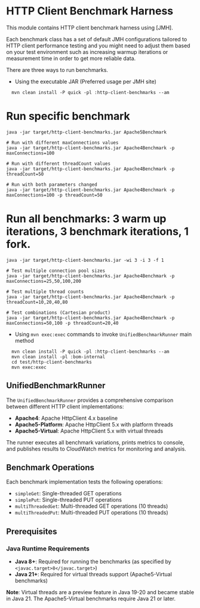 # HTTP Client Benchmark Harness

This module contains HTTP client benchmark harness using [JMH].

Each benchmark class has a set of default
JMH configurations tailored to HTTP client performance testing and you might need to
adjust them based on your test environment such as increasing warmup iterations
or measurement time in order to get more reliable data.

There are three ways to run benchmarks.

- Using the executable JAR (Preferred usage per JMH site)
```
  mvn clean install -P quick -pl :http-client-benchmarks --am
```
  
# Run specific benchmark
```
java -jar target/http-client-benchmarks.jar Apache5Benchmark

# Run with different maxConnections values
java -jar target/http-client-benchmarks.jar Apache4Benchmark -p maxConnections=100

# Run with different threadCount values  
java -jar target/http-client-benchmarks.jar Apache4Benchmark -p threadCount=50

# Run with both parameters changed
java -jar target/http-client-benchmarks.jar Apache4Benchmark -p maxConnections=100 -p threadCount=50

```

# Run all benchmarks: 3 warm up iterations, 3 benchmark iterations, 1 fork.
```
java -jar target/http-client-benchmarks.jar -wi 3 -i 3 -f 1

# Test multiple connection pool sizes
java -jar target/http-client-benchmarks.jar Apache4Benchmark -p maxConnections=25,50,100,200

# Test multiple thread counts
java -jar target/http-client-benchmarks.jar Apache4Benchmark -p threadCount=10,20,40,80

# Test combinations (Cartesian product)
java -jar target/http-client-benchmarks.jar Apache4Benchmark -p maxConnections=50,100 -p threadCount=20,40

```

- Using `mvn exec:exec` commands to invoke `UnifiedBenchmarkRunner` main method
```
  mvn clean install -P quick -pl :http-client-benchmarks --am
  mvn clean install -pl :bom-internal
  cd test/http-client-benchmarks
  mvn exec:exec
```

## UnifiedBenchmarkRunner

The `UnifiedBenchmarkRunner` provides a comprehensive comparison between different HTTP client implementations:

- **Apache4**: Apache HttpClient 4.x baseline
- **Apache5-Platform**: Apache HttpClient 5.x with platform threads
- **Apache5-Virtual**: Apache HttpClient 5.x with virtual threads

The runner executes all benchmark variations, prints metrics to console, and publishes results to CloudWatch metrics for monitoring and analysis.

## Benchmark Operations

Each benchmark implementation tests the following operations:
- `simpleGet`: Single-threaded GET operations
- `simplePut`: Single-threaded PUT operations
- `multiThreadedGet`: Multi-threaded GET operations (10 threads)
- `multiThreadedPut`: Multi-threaded PUT operations (10 threads)

## Prerequisites

### Java Runtime Requirements

- **Java 8+**: Required for running the benchmarks (as specified by `<javac.target>8</javac.target>`)
- **Java 21+**: Required for virtual threads support (Apache5-Virtual benchmarks)

**Note**: Virtual threads are a preview feature in Java 19-20 and became stable in Java 21. The Apache5-Virtual benchmarks require Java 21 or later.

